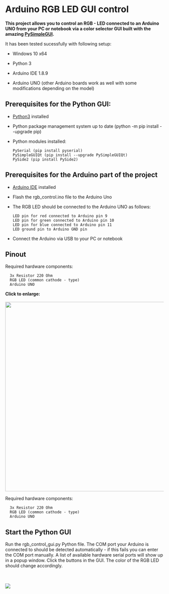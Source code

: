 # Arduino RGB LED GUI control
**This project allows you to control an RGB - LED connected to an Arduino UNO from your PC or notebook via a color selector GUI built with the amazing [PySimpleGUI](https://pysimplegui.readthedocs.io/en/latest/).**

It has been tested sucessfully with following setup:

* Windows 10 x64

* Python 3

* Arduino IDE 1.8.9

* Arduino UNO (other Arduino boards work as well with some modifications depending on the model)

## Prerequisites for the Python GUI:


* [Python3](https://www.python.org/downloads/) installed 

* Python package management system up to date (python -m pip install --upgrade pip)

* Python modules installed:

      PySerial (pip install pyserial)
      PySimpleGUIQt (pip install --upgrade PySimpleGUIQt)
      PySide2 (pip install PySide2)

## Prerequisites for the Arduino part of the project

* [Arduino IDE](https://www.arduino.cc/reference/en/) installed

* Flash the rgb_control.ino file to the Arduino Uno

* The RGB LED should be connected to the Arduino UNO as follows:

      LED pin for red connected to Arduino pin 9
      LED pin for green connected to Arduino pin 10
      LED pin for blue connected to Arduino pin 11
      LED ground pin to Arduino GND pin 

* Connect the Arduino via USB to your PC or notebook

## Pinout
Required hardware components:

      3x Resistor 220 Ohm
      RGB LED (common cathode - type)
      Arduino UNO

<b>Click to enlarge:</b> 
</br> </br>
<img src="https://i.imgur.com/NEBTWak.png" width="600">

Required hardware components:

      3x Resistor 220 Ohm
      RGB LED (common cathode - type)
      Arduino UNO

## Start the Python GUI

Run the rgb_control_gui.py Python file. The COM port your Arduino is connected to should be detected automatically - if this fails you can enter the COM port manually. A list of available hardware serial ports will show up in a popup window.
  Click the buttons in the GUI. The color of the RGB LED should change accordingly.
  
</br> </br>
<img src="https://i.imgur.com/EXJVYeP.jpg">
  
  
